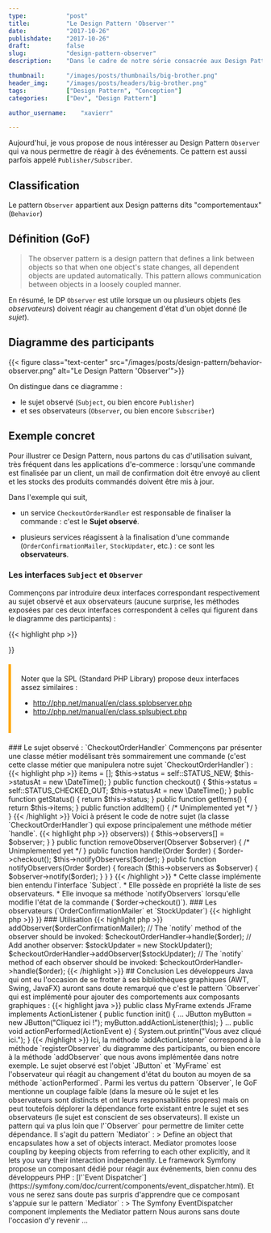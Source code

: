 ```yaml
---
type:           "post"
title:          "Le Design Pattern 'Observer'"
date:           "2017-10-26"
publishdate:    "2017-10-26"
draft:          false
slug:           "design-pattern-observer"
description:    "Dans le cadre de notre série consacrée aux Design Patterns, nous nous intéressons aujourd'hui au DP 'Observer'"

thumbnail:      "/images/posts/thumbnails/big-brother.png"
header_img:     "/images/posts/headers/big-brother.png"
tags:           ["Design Pattern", "Conception"]
categories:     ["Dev", "Design Pattern"]

author_username:    "xavierr"

---
```


Aujourd'hui, je vous propose de nous intéresser au Design Pattern `Observer` qui va nous permettre de réagir à des événements. Ce pattern est aussi parfois appelé `Publisher/Subscriber`.

<!--more-->

## Classification

Le pattern `Observer` appartient aux Design patterns dits "comportementaux" (`Behavior`)

## Définition (GoF)

> The observer pattern is a design pattern that defines a link between objects so that when one object's state changes, all dependent objects are updated automatically. This pattern allows communication between objects in a loosely coupled manner.

En résumé, le DP `Observer` est utile lorsque un ou plusieurs objets (les _observateurs_) doivent réagir au changement d'état d'un objet donné (le _sujet_).

## Diagramme des participants

<p class="text-center">
    {{< figure class="text-center" src="/images/posts/design-pattern/behavior-observer.png" alt="Le Design Pattern 'Observer'">}}
</p>

On distingue dans ce diagramme :

* le sujet observé (`Subject`, ou bien encore `Publisher`) 
* et ses observateurs (`Observer`, ou bien encore `Subscriber`)

## Exemple concret

Pour illustrer ce Design Pattern, nous partons du cas d'utilisation suivant, très fréquent dans les applications d'e-commerce : lorsqu'une commande est finalisée par un client, un mail de confirmation doit être envoyé au client et les stocks des produits commandés doivent être mis à jour.

Dans l'exemple qui suit,

* un service `CheckoutOrderHandler` est responsable de finaliser la commande : c'est le **Sujet observé**.

* plusieurs services réagissent à la finalisation d'une commande (`OrderConfirmationMailer`, `StockUpdater`, etc.) : ce sont les **observateurs**.

### Les interfaces `Subject` et `Observer`

Commençons par introduire deux interfaces correspondant respectivement au sujet observé et aux observateurs (aucune surprise, les méthodes exposées par ces deux interfaces correspondent à celles qui figurent dans le diagramme des participants) : 

{{< highlight php >}}
<?php
/**
 * The subject interface
 */
interface Subject {
    public function notifyObservers(Order $order);
    public function addObserver(Observer $observer);
    public function removeObserver(Observer $observer);
}

/**
 * The observer interface
 */
interface Observer {
    public function notify(Order $order);
}
{{< /highlight >}}

<div class="side-note">
    Noter que la SPL (Standard PHP Library) propose deux interfaces assez similaires : 

    <ul class="fragment">
        <li><a href="http://php.net/manual/en/class.splobserver.php" target="_blank">http://php.net/manual/en/class.splobserver.php</a></li>
        <li><a href="http://php.net/manual/en/class.splsubject.php" target="_blank">http://php.net/manual/en/class.splsubject.php</a></li>
    </ul>
</div>

### Le sujet observé : `CheckoutOrderHandler`

Commençons par présenter une classe métier modélisant très sommairement une commande (c'est cette classe métier que manipulera notre sujet `CheckoutOrderHandler`) :

{{< highlight php >}}
<?php
class Order {
    const STATUS_NEW = 'new';
    const STATUS_CHECKED_OUT = 'checked-out';

    private $items;
    private $status;
    private $statusAt;

    public function __construct() {
        $this->items = [];
        $this->status = self::STATUS_NEW;
        $this->statusAt = new \DateTime();
    }

    public function checkout() {
        $this->status = self::STATUS_CHECKED_OUT;
        $this->statusAt = new \DateTime();
    }

    public function getStatus() { return $this->status; }
    public function getItems() { return $this->items; }
    public function addItem() { /* Unimplemented yet */ }
}
{{< /highlight >}}

Voici à présent le code de notre sujet (la classe `CheckoutOrderHandler`) qui expose principalement une méthode métier `handle`.

{{< highlight php >}}
<?php
/**
 * The concrete subject
 */
class CheckoutOrderHandler implements Subject
{
    private $observers = [];

    public function addObserver(Observer $observer) {
        if (!in_array($observer, $this->observers)) {
            $this->observers[] = $observer;
        }
    }
    public function removeObserver(Observer $observer) { /* Unimplemented yet */ }

    public function handle(Order $order) {
        $order->checkout();
        $this->notifyObservers($order);
    }

    public function notifyObservers(Order $order) {
        foreach ($this->observers as $observer) {
            $observer->notify($order);
        }
    }
}
{{< /highlight >}}

* Cette classe implémente bien entendu l'interface `Subject`.
* Elle possède en propriété la liste de ses observateurs.
* Elle invoque sa méthode `notifyObservers` lorsqu'elle modifie l'état de la commande (`$order->checkout()`).

### Les observateurs (`OrderConfirmationMailer` et `StockUpdater`)

{{< highlight php >}}
<?php
/**
 * A concrete observer. Service responsible for sending confirmation email to customer.
 */
class OrderConfirmationMailer implements Observer {
    public function notify(Order $order) {
        echo static::CLASS . " invoked. A confirmation mail will be sent to the customer.\n";
        // Not implemented yet
    }
}

/**
 * Another concrete observer. Service that is responsible for updating product stocks
 */
class StockUpdater implements Observer {
    public function notify(Order $order) {
        echo static::CLASS . " invoked. Stocks will be updated.\n";
        // Not implemented yet
    }
}
{{< /highlight >}}

### Utilisation

{{< highlight php >}}
<?php
    // Add one observer to our order handler:
    $order = new Order();
    $checkoutOrderHandler = new CheckoutOrderHandler();
    $orderConfirmationMailer = new OrderConfirmationMailer();
    $checkoutOrderHandler->addObserver($orderConfirmationMailer);
    // The `notify` method of the observer should be invoked:
    $checkoutOrderHandler->handle($order);

    // Add another observer:
    $stockUpdater = new StockUpdater();
    $checkoutOrderHandler->addObserver($stockUpdater);
    // The `notify` method of each observer should be invoked:
    $checkoutOrderHandler->handle($order);
{{< /highlight >}}

## Conclusion

Les développeurs Java qui ont eu l'occasion de se frotter à ses bibliothèques graphiques (AWT, Swing, JavaFX) auront sans doute remarqué que c'est le pattern `Observer` qui est implémenté pour ajouter des comportements aux composants graphiques :

{{< highlight java >}}
public class MyFrame extends JFrame implements ActionListener {

        public function init() {
            ...
            JButton myButton = new JButton("Cliquez ici !");
            myButton.addActionListener(this);
        }

        ...
        public void actionPerformed(ActionEvent e) {
            System.out.println("Vous avez cliqué ici.");
        }
{{< /highlight >}}

Ici, la méthode `addActionListener` correspond à la méthode `registerObserver` du diagramme des participants, ou bien encore à la méthode `addObserver` que nous avons implémentée dans notre exemple. Le sujet observé est l'objet `JButton` et `MyFrame` est l'observateur qui réagit au changement d'état du bouton au moyen de sa méthode `actionPerformed`.

Parmi les vertus du pattern `Observer`, le GoF mentionne un couplage faible (dans la mesure où le sujet et les observateurs sont distincts et ont leurs responsabilités propres) mais on peut toutefois déplorer la dépendance forte existant entre le sujet et ses observateurs (le sujet est conscient de ses observateurs).

Il existe un pattern qui va plus loin que l'`Observer` pour permettre de limiter cette dépendance. Il s'agit du pattern `Mediator` :

> Define an object that encapsulates how a set of objects interact. Mediator promotes loose coupling by keeping objects from referring to each other explicitly, and it lets you vary their interaction independently.

Le framework Symfony propose un composant dédié pour réagir aux événements, bien connu des développeurs PHP : [l'`Event Dispatcher`](https://symfony.com/doc/current/components/event_dispatcher.html). Et vous ne serez sans doute pas surpris d'apprendre que ce composant s'appuie sur le pattern `Mediator` :

> The Symfony EventDispatcher component implements the Mediator pattern

Nous aurons sans doute l'occasion d'y revenir ...

<style>
    .side-note {
        border-left: 5px solid #ffa600;
        padding: 20px;
        margin: 20px 0;
    }
</style>
